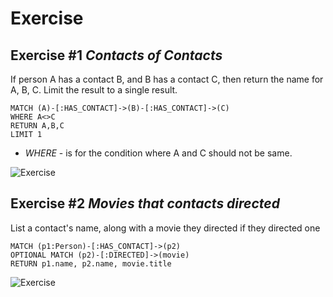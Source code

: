 # Exercise

##  Exercise #1 *Contacts of Contacts*

If person A has a contact B, and B has a contact C, then return the name for A, B, C.
Limit the result to a single result.

```
MATCH (A)-[:HAS_CONTACT]->(B)-[:HAS_CONTACT]->(C)
WHERE A<>C
RETURN A,B,C
LIMIT 1
```

* *WHERE* - is for the condition where A and C should not be same.

![Exercise](/img/Exercise1.png)

## Exercise #2 *Movies that contacts directed*

List a contact's name, along with a movie they directed if they directed one

```
MATCH (p1:Person)-[:HAS_CONTACT]->(p2)
OPTIONAL MATCH (p2)-[:DIRECTED]->(movie)
RETURN p1.name, p2.name, movie.title
```

![Exercise](/img/Exercise2.png)